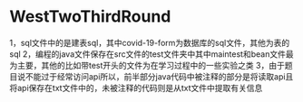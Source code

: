 # WestTwoThirdRound
1，sql文件中的是建表sql，其中covid-19-form为数据库的sql文件，其他为表的sql
2，编程的java文件保存在src文件的test文件夹中其中maintest和bean文件最为主要，其他的比如带test开头的文件为在学习过程中的一些实验之类
3，由于题目说不能过于经常访问api所以，前半部分java代码中被注释的部分是将读取api且将api保存在txt文件中的，未被注释的代码则是从txt文件中提取有关信息
